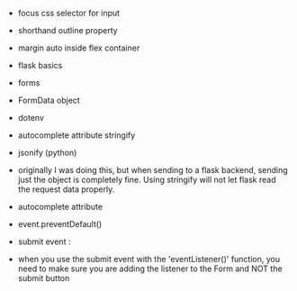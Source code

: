 - focus css selector for input
- shorthand outline property
- margin auto inside flex container
- flask basics
- forms
- FormData object
- dotenv
- autocomplete attribute
  stringify
- jsonify (python)
- originally I was doing this, but when sending to a flask backend, sending just the object is completely fine. Using stringify will not let flask read the request data properly.

- autocomplete attribute
- event.preventDefault()
- submit event :
- when you use the submit event with the 'eventListener()' function, you need to make sure you are adding the listener to the Form and NOT the submit button

